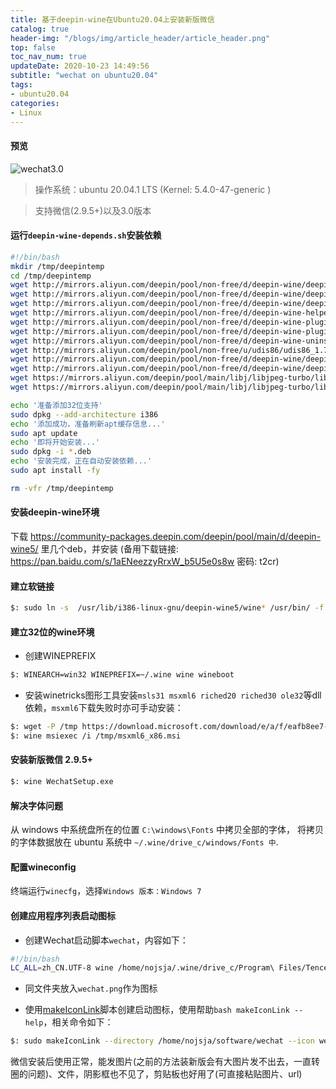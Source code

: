 ```yaml
---
title: 基于deepin-wine在Ubuntu20.04上安装新版微信
catalog: true
header-img: "/blogs/img/article_header/article_header.png"
top: false
toc_nav_num: true
updateDate: 2020-10-23 14:49:56
subtitle: "wechat on ubuntu20.04"
tags:
- ubuntu20.04
categories:
- Linux
---
```


#### 预览

![wechat3.0](wechat3.0.png)

> 操作系统：ubuntu 20.04.1 LTS (Kernel: 5.4.0-47-generic )

> 支持微信(2.9.5+)以及3.0版本

#### 运行`deepin-wine-depends.sh`安装依赖
```bash
#!/bin/bash
mkdir /tmp/deepintemp
cd /tmp/deepintemp
wget http://mirrors.aliyun.com/deepin/pool/non-free/d/deepin-wine/deepin-wine_2.18-19_all.deb
wget http://mirrors.aliyun.com/deepin/pool/non-free/d/deepin-wine/deepin-wine32_2.18-19_i386.deb
wget http://mirrors.aliyun.com/deepin/pool/non-free/d/deepin-wine/deepin-wine32-preloader_2.18-19_i386.deb
wget http://mirrors.aliyun.com/deepin/pool/non-free/d/deepin-wine-helper/deepin-wine-helper_1.2deepin8_i386.deb
wget http://mirrors.aliyun.com/deepin/pool/non-free/d/deepin-wine-plugin/deepin-wine-plugin_1.0deepin2_amd64.deb
wget http://mirrors.aliyun.com/deepin/pool/non-free/d/deepin-wine-plugin-virtual/deepin-wine-plugin-virtual_1.0deepin3_all.deb
wget http://mirrors.aliyun.com/deepin/pool/non-free/d/deepin-wine-uninstaller/deepin-wine-uninstaller_0.1deepin2_i386.deb
wget http://mirrors.aliyun.com/deepin/pool/non-free/u/udis86/udis86_1.72-2_i386.deb
wget http://mirrors.aliyun.com/deepin/pool/non-free/d/deepin-wine/deepin-fonts-wine_2.18-19_all.deb
wget http://mirrors.aliyun.com/deepin/pool/non-free/d/deepin-wine/deepin-libwine_2.18-19_i386.deb
wget https://mirrors.aliyun.com/deepin/pool/main/libj/libjpeg-turbo/libjpeg62-turbo_1.5.1-2_amd64.deb
wget https://mirrors.aliyun.com/deepin/pool/main/libj/libjpeg-turbo/libjpeg62-turbo_1.5.1-2_i386.deb

echo '准备添加32位支持'
sudo dpkg --add-architecture i386
echo '添加成功，准备刷新apt缓存信息...'
sudo apt update
echo '即将开始安装...'
sudo dpkg -i *.deb
echo '安装完成，正在自动安装依赖...'
sudo apt install -fy

rm -vfr /tmp/deepintemp
```

#### 安装deepin-wine环境

下载 https://community-packages.deepin.com/deepin/pool/main/d/deepin-wine5/ 里几个deb，并安装 (备用下载链接: https://pan.baidu.com/s/1aENeezzyRrxW_b5U5e0s8w  密码: t2cr)

#### 建立软链接
```bash
$: sudo ln -s  /usr/lib/i386-linux-gnu/deepin-wine5/wine* /usr/bin/ -f
```

#### 建立32位的wine环境

* 创建WINEPREFIX
```bash
$: WINEARCH=win32 WINEPREFIX=~/.wine wine wineboot
```

* 安装winetricks图形工具安装`msls31 msxml6 riched20 riched30 ole32`等dll依赖，`msxml6`下载失败时亦可手动安装：
```bash
$: wget -P /tmp https://download.microsoft.com/download/e/a/f/eafb8ee7-667d-4e30-bb39-4694b5b3006f/msxml6_x86.msi
$: wine msiexec /i /tmp/msxml6_x86.msi
```

#### 安装新版微信 2.9.5+
```bash
$: wine WechatSetup.exe
```

#### 解决字体问题  
从 windows 中系统盘所在的位置 `C:\windows\Fonts` 中拷贝全部的字体，
将拷贝的字体数据放在 ubuntu 系统中 `~/.wine/drive_c/windows/Fonts 中`.

#### 配置wineconfig  

终端运行`winecfg`，选择`Windows 版本：Windows 7`

#### 创建应用程序列表启动图标  

* 创建Wechat启动脚本`wechat`，内容如下：
```bash
#!/bin/bash
LC_ALL=zh_CN.UTF-8 wine /home/nojsja/.wine/drive_c/Program\ Files/Tencent/WeChat/WeChat.exe > $&
```

* 同文件夹放入`wechat.png`作为图标

* 使用[makeIconLink](https://github.com/nojsja/maintenance/blob/master/code/shell/desktop/application/makeIconLink)脚本创建启动图标，使用帮助`bash makeIconLink --help`，相关命令如下：
```bash
$: sudo makeIconLink --directory /home/nojsja/software/wechat --icon wechat.png --target wechat
```

微信安装后使用正常，能发图片(之前的方法装新版会有大图片发不出去，一直转圈的问题)、文件，阴影框也不见了，剪贴板也好用了(可直接粘贴图片、url)
